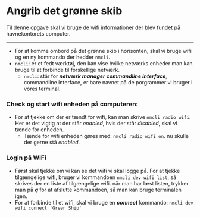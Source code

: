# Angrib det grønne skib

Til denne opgave skal vi bruge de wifi informationer der blev fundet på havnekontorets computer.

---

- For at komme ombord på det grønne skib i horisonten, skal vi bruge wifi og en ny kommando der hedder ```nmcli```.
- ```nmcli```: er et fedt værktøj, den kan vise hvilke netværks enheder man kan bruge til at forbinde til forskellige netværk.
  - ```nmcli```: står for ***netværk manager commandline interface***, commandline interface, er bare navnet på de porgrammer vi bruger i vores terminal.

### Check og start wifi enheden på computeren:

- For at tjekke om der er tændt for wifi, kan man skrive ```nmcli radio wifi```. Her er det vigtig at der står *enabled*, hvis der står *disabled*, skal vi tænde for enheden.
  - Tænde for wifi enheden gøres med: ```nmcli radio wifi on```. nu skulle der gerne stå *enabled*.

### Login på WiFi

- Først skal tjekke om vi kan se det wifi vi skal logge på. For at tjekke tilgængelige wifi, bruger vi kommandoen ```nmcli dev wifi list```, så skrives der en liste af tilgængelige wifi. når man har læst listen, trykker man på ***q*** for at afslutte kommandoen, så man kan bruge terminalen igen.
- For at forbinde til et wifi, skal vi bruge en ***connect*** kommando: ```nmcli dev wifi connect 'Green Ship'```